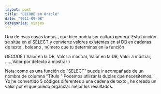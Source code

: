 ```yaml
---
layout: post
title: "DECODE en Oracle"
date: "2011-09-08"
categories: viajes
---
```


Una de esas cosas tontas , que bien podría ser cultura genera. Esta función se sitúa en el SELECT y convierte valores existentes en al DB en cadenas de texto , boleano , número que tu determinas en la función

DECODE ( Valor en la DB, Valor a mostrar, Valor en la DB, Valor a mostrar, .....,Valor por defecto a mostrar )

Nota: como es una función de "SELECT" puede ir acompañado de un nombre de columna "Titulo " Podemos utilizar la duplas que necesitemos. Yo he convertido 5 códigos diferentes a una cadena de texto , he creado un valor por el que puedo organizar mejor los resultados.
